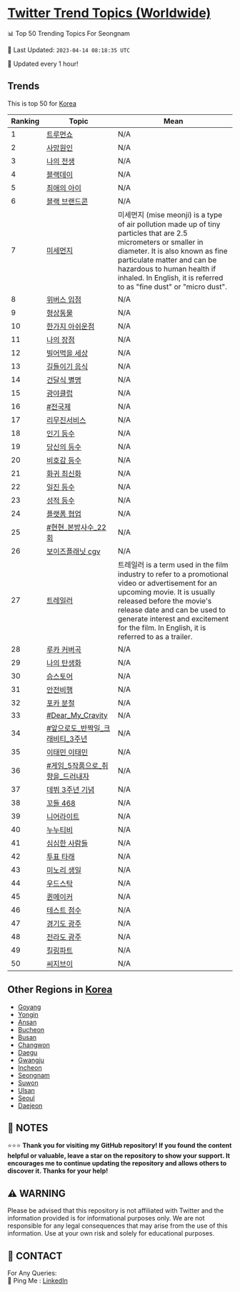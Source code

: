 [Twitter Trend Topics (Worldwide)](https://github.com/ErcinDedeoglu/Twitter-Trend-Topics)
==========


📊 Top 50 Trending Topics For Seongnam

📆 Last Updated: `2023-04-14 08:18:35 UTC`

🔧 Updated every 1 hour!


## Trends

This is top 50 for [Korea](</Korea>)

| Ranking | Topic | Mean |
| ------- | ------------ | ------------ |
| 1 | [트루먼쇼](http://twitter.com/search?q=%ed%8a%b8%eb%a3%a8%eb%a8%bc%ec%87%bc) | N/A |
| 2 | [사망원인](http://twitter.com/search?q=%ec%82%ac%eb%a7%9d%ec%9b%90%ec%9d%b8) | N/A |
| 3 | [나의 전생](http://twitter.com/search?q=%eb%82%98%ec%9d%98+%ec%a0%84%ec%83%9d) | N/A |
| 4 | [블랙데이](http://twitter.com/search?q=%eb%b8%94%eb%9e%99%eb%8d%b0%ec%9d%b4) | N/A |
| 5 | [최애의 아이](http://twitter.com/search?q=%ec%b5%9c%ec%95%a0%ec%9d%98+%ec%95%84%ec%9d%b4) | N/A |
| 6 | [블랙 브랜드콘](http://twitter.com/search?q=%eb%b8%94%eb%9e%99+%eb%b8%8c%eb%9e%9c%eb%93%9c%ec%bd%98) | N/A |
| 7 | [미세먼지](http://twitter.com/search?q=%eb%af%b8%ec%84%b8%eb%a8%bc%ec%a7%80) | 미세먼지 (mise meonji) is a type of air pollution made up of tiny particles that are 2.5 micrometers or smaller in diameter. It is also known as fine particulate matter and can be hazardous to human health if inhaled. In English, it is referred to as "fine dust" or "micro dust". |
| 8 | [위버스 입점](http://twitter.com/search?q=%ec%9c%84%eb%b2%84%ec%8a%a4+%ec%9e%85%ec%a0%90) | N/A |
| 9 | [형상동물](http://twitter.com/search?q=%ed%98%95%ec%83%81%eb%8f%99%eb%ac%bc) | N/A |
| 10 | [한가지 아쉬운점](http://twitter.com/search?q=%ed%95%9c%ea%b0%80%ec%a7%80+%ec%95%84%ec%89%ac%ec%9a%b4%ec%a0%90) | N/A |
| 11 | [나의 장점](http://twitter.com/search?q=%eb%82%98%ec%9d%98+%ec%9e%a5%ec%a0%90) | N/A |
| 12 | [빌어먹을 세상](http://twitter.com/search?q=%eb%b9%8c%ec%96%b4%eb%a8%b9%ec%9d%84+%ec%84%b8%ec%83%81) | N/A |
| 13 | [길들이기 음식](http://twitter.com/search?q=%ea%b8%b8%eb%93%a4%ec%9d%b4%ea%b8%b0+%ec%9d%8c%ec%8b%9d) | N/A |
| 14 | [건달식 별명](http://twitter.com/search?q=%ea%b1%b4%eb%8b%ac%ec%8b%9d+%eb%b3%84%eb%aa%85) | N/A |
| 15 | [광야클럽](http://twitter.com/search?q=%ea%b4%91%ec%95%bc%ed%81%b4%eb%9f%bd) | N/A |
| 16 | [#전국제](http://twitter.com/search?q=%23%ec%a0%84%ea%b5%ad%ec%a0%9c) | N/A |
| 17 | [리무진서비스](http://twitter.com/search?q=%eb%a6%ac%eb%ac%b4%ec%a7%84%ec%84%9c%eb%b9%84%ec%8a%a4) | N/A |
| 18 | [인기 등수](http://twitter.com/search?q=%ec%9d%b8%ea%b8%b0+%eb%93%b1%ec%88%98) | N/A |
| 19 | [당신의 등수](http://twitter.com/search?q=%eb%8b%b9%ec%8b%a0%ec%9d%98+%eb%93%b1%ec%88%98) | N/A |
| 20 | [비호감 등수](http://twitter.com/search?q=%eb%b9%84%ed%98%b8%ea%b0%90+%eb%93%b1%ec%88%98) | N/A |
| 21 | [화귀 최신화](http://twitter.com/search?q=%ed%99%94%ea%b7%80+%ec%b5%9c%ec%8b%a0%ed%99%94) | N/A |
| 22 | [일진 등수](http://twitter.com/search?q=%ec%9d%bc%ec%a7%84+%eb%93%b1%ec%88%98) | N/A |
| 23 | [성적 등수](http://twitter.com/search?q=%ec%84%b1%ec%a0%81+%eb%93%b1%ec%88%98) | N/A |
| 24 | [플랫폼 협업](http://twitter.com/search?q=%ed%94%8c%eb%9e%ab%ed%8f%bc+%ed%98%91%ec%97%85) | N/A |
| 25 | [#현현_본방사수_22회](http://twitter.com/search?q=%23%ed%98%84%ed%98%84_%eb%b3%b8%eb%b0%a9%ec%82%ac%ec%88%98_22%ed%9a%8c) | N/A |
| 26 | [보이즈플래닛 cgv](http://twitter.com/search?q=%eb%b3%b4%ec%9d%b4%ec%a6%88%ed%94%8c%eb%9e%98%eb%8b%9b+cgv) | N/A |
| 27 | [트레일러](http://twitter.com/search?q=%ed%8a%b8%eb%a0%88%ec%9d%bc%eb%9f%ac) | 트레일러 is a term used in the film industry to refer to a promotional video or advertisement for an upcoming movie. It is usually released before the movie's release date and can be used to generate interest and excitement for the film. In English, it is referred to as a trailer. |
| 28 | [루카 커버곡](http://twitter.com/search?q=%eb%a3%a8%ec%b9%b4+%ec%bb%a4%eb%b2%84%ea%b3%a1) | N/A |
| 29 | [나의 탄생화](http://twitter.com/search?q=%eb%82%98%ec%9d%98+%ed%83%84%ec%83%9d%ed%99%94) | N/A |
| 30 | [슴스토어](http://twitter.com/search?q=%ec%8a%b4%ec%8a%a4%ed%86%a0%ec%96%b4) | N/A |
| 31 | [안전비행](http://twitter.com/search?q=%ec%95%88%ec%a0%84%eb%b9%84%ed%96%89) | N/A |
| 32 | [포카 분철](http://twitter.com/search?q=%ed%8f%ac%ec%b9%b4+%eb%b6%84%ec%b2%a0) | N/A |
| 33 | [#Dear_My_Cravity](http://twitter.com/search?q=%23Dear_My_Cravity) | N/A |
| 34 | [#앞으로도_반짝일_크래비티_3주년](http://twitter.com/search?q=%23%ec%95%9e%ec%9c%bc%eb%a1%9c%eb%8f%84_%eb%b0%98%ec%a7%9d%ec%9d%bc_%ed%81%ac%eb%9e%98%eb%b9%84%ed%8b%b0_3%ec%a3%bc%eb%85%84) | N/A |
| 35 | [이태민 이태민](http://twitter.com/search?q=%ec%9d%b4%ed%83%9c%eb%af%bc+%ec%9d%b4%ed%83%9c%eb%af%bc) | N/A |
| 36 | [#게임_5작품으로_취향을_드러내자](http://twitter.com/search?q=%23%ea%b2%8c%ec%9e%84_5%ec%9e%91%ed%92%88%ec%9c%bc%eb%a1%9c_%ec%b7%a8%ed%96%a5%ec%9d%84_%eb%93%9c%eb%9f%ac%eb%82%b4%ec%9e%90) | N/A |
| 37 | [데뷔 3주년 기념](http://twitter.com/search?q=%eb%8d%b0%eb%b7%94+3%ec%a3%bc%eb%85%84+%ea%b8%b0%eb%85%90) | N/A |
| 38 | [꼬들 468](http://twitter.com/search?q=%ea%bc%ac%eb%93%a4+468) | N/A |
| 39 | [니어라이트](http://twitter.com/search?q=%eb%8b%88%ec%96%b4%eb%9d%bc%ec%9d%b4%ed%8a%b8) | N/A |
| 40 | [누누티비](http://twitter.com/search?q=%eb%88%84%eb%88%84%ed%8b%b0%eb%b9%84) | N/A |
| 41 | [심심한 사람들](http://twitter.com/search?q=%ec%8b%ac%ec%8b%ac%ed%95%9c+%ec%82%ac%eb%9e%8c%eb%93%a4) | N/A |
| 42 | [투표 타래](http://twitter.com/search?q=%ed%88%ac%ed%91%9c+%ed%83%80%eb%9e%98) | N/A |
| 43 | [미노리 생일](http://twitter.com/search?q=%eb%af%b8%eb%85%b8%eb%a6%ac+%ec%83%9d%ec%9d%bc) | N/A |
| 44 | [우드스탁](http://twitter.com/search?q=%ec%9a%b0%eb%93%9c%ec%8a%a4%ed%83%81) | N/A |
| 45 | [퀸메이커](http://twitter.com/search?q=%ed%80%b8%eb%a9%94%ec%9d%b4%ec%bb%a4) | N/A |
| 46 | [테스트 점수](http://twitter.com/search?q=%ed%85%8c%ec%8a%a4%ed%8a%b8+%ec%a0%90%ec%88%98) | N/A |
| 47 | [경기도 광주](http://twitter.com/search?q=%ea%b2%bd%ea%b8%b0%eb%8f%84+%ea%b4%91%ec%a3%bc) | N/A |
| 48 | [전라도 광주](http://twitter.com/search?q=%ec%a0%84%eb%9d%bc%eb%8f%84+%ea%b4%91%ec%a3%bc) | N/A |
| 49 | [킬링파트](http://twitter.com/search?q=%ed%82%ac%eb%a7%81%ed%8c%8c%ed%8a%b8) | N/A |
| 50 | [씨지브이](http://twitter.com/search?q=%ec%94%a8%ec%a7%80%eb%b8%8c%ec%9d%b4) | N/A |



## Other Regions in [Korea](</Korea>)

* [Goyang](</Korea/Goyang.md>)
* [Yongin](</Korea/Yongin.md>)
* [Ansan](</Korea/Ansan.md>)
* [Bucheon](</Korea/Bucheon.md>)
* [Busan](</Korea/Busan.md>)
* [Changwon](</Korea/Changwon.md>)
* [Daegu](</Korea/Daegu.md>)
* [Gwangju](</Korea/Gwangju.md>)
* [Incheon](</Korea/Incheon.md>)
* [Seongnam](</Korea/Seongnam.md>)
* [Suwon](</Korea/Suwon.md>)
* [Ulsan](</Korea/Ulsan.md>)
* [Seoul](</Korea/Seoul.md>)
* [Daejeon](</Korea/Daejeon.md>)



## 📝 NOTES

⭐⭐⭐ **Thank you for visiting my GitHub repository! If you found the content helpful or valuable, leave a star on the repository to show your support. It encourages me to continue updating the repository and allows others to discover it. Thanks for your help!**


## ⚠️ WARNING

Please be advised that this repository is not affiliated with Twitter and the information provided is for informational purposes only. We are not responsible for any legal consequences that may arise from the use of this information. Use at your own risk and solely for educational purposes.


## 📨 CONTACT

 For Any Queries:  
            🏓 Ping Me : [LinkedIn](https://www.linkedin.com/in/ercindedeoglu/)

